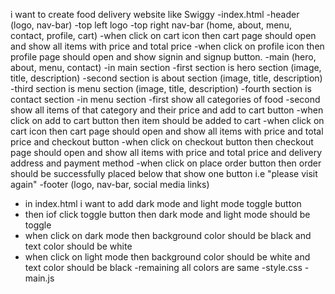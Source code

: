 i want to create food delivery website like Swiggy
-index.html
    -header (logo, nav-bar)
        -top left logo
        -top right nav-bar (home, about, menu, contact, profile, cart)
        -when click on cart icon then cart page should open and show all items with price and total price
        -when click on profile icon then profile page should open and show signin and signup button.
    -main (hero, about, menu, contact)
        -in main section 
            -first section is hero section (image, title, description)
            -second section is about section (image, title, description)
            -third section is menu section (image, title, description)
            -fourth section is contact section
        -in menu section 
            -first show all categories of food
            -second show all items of that category and their price and add to cart button
            -when click on add to cart button then item should be added to cart
            -when click on cart icon then cart page should open and show all items with price and total price and checkout button
            -when click on checkout button then checkout page should open and show all items with price and total price and delivery address and payment method
            -when click on place order button then order should be successfully placed below that show one button i.e "please visit again"
    -footer (logo, nav-bar, social media links)
- in index.html i want to add dark mode and light mode toggle button
- then iof click toggle button then dark mode and light mode should be toggle
- when click on dark mode then background color should be black and text color should be white
- when click on light mode then background color should be white and text color should be black
-remaining all colors are same 
-style.css
-main.js
 



